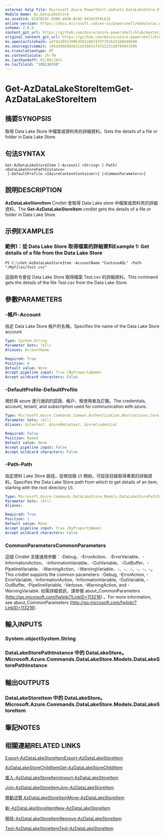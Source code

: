 ```yaml
---
external help file: Microsoft.Azure.PowerShell.Cmdlets.DataLakeStore.dll-Help.xml
Module Name: Az.DataLakeStore
ms.assetid: ECA70C6C-E0B0-445D-BCAD-041625FAC632
online version: https://docs.microsoft.com/en-us/powershell/module/az.datalakestore/get-azdatalakestoreitem
schema: 2.0.0
content_git_url: https://github.com/Azure/azure-powershell/blob/master/src/DataLakeStore/DataLakeStore/help/Get-AzDataLakeStoreItem.md
original_content_git_url: https://github.com/Azure/azure-powershell/blob/master/src/DataLakeStore/DataLakeStore/help/Get-AzDataLakeStoreItem.md
ms.openlocfilehash: ad741d955399b355534074737741b153d8d48690
ms.sourcegitcommit: c05d3d669b5631e526841f47b22513d78495350b
ms.translationtype: MT
ms.contentlocale: zh-TW
ms.lasthandoff: 02/09/2021
ms.locfileid: "100136350"
---
```

# <span data-ttu-id="a608b-101">Get-AzDataLakeStoreItem</span><span class="sxs-lookup"><span data-stu-id="a608b-101">Get-AzDataLakeStoreItem</span></span>

## <span data-ttu-id="a608b-102">摘要</span><span class="sxs-lookup"><span data-stu-id="a608b-102">SYNOPSIS</span></span>
<span data-ttu-id="a608b-103">取得 Data Lake Store 中檔案或資料夾的詳細資料。</span><span class="sxs-lookup"><span data-stu-id="a608b-103">Gets the details of a file or folder in Data Lake Store.</span></span>

## <span data-ttu-id="a608b-104">句法</span><span class="sxs-lookup"><span data-stu-id="a608b-104">SYNTAX</span></span>

```
Get-AzDataLakeStoreItem [-Account] <String> [-Path] <DataLakeStorePathInstance>
 [-DefaultProfile <IAzureContextContainer>] [<CommonParameters>]
```

## <span data-ttu-id="a608b-105">說明</span><span class="sxs-lookup"><span data-stu-id="a608b-105">DESCRIPTION</span></span>
<span data-ttu-id="a608b-106">**AzDataLakeStoreItem** Cmdlet 會取得 Data Lake store 中檔案或資料夾的詳細資料。</span><span class="sxs-lookup"><span data-stu-id="a608b-106">The **Get-AzDataLakeStoreItem** cmdlet gets the details of a file or folder in Data Lake Store.</span></span>

## <span data-ttu-id="a608b-107">示例</span><span class="sxs-lookup"><span data-stu-id="a608b-107">EXAMPLES</span></span>

### <span data-ttu-id="a608b-108">範例1：從 Data Lake Store 取得檔案的詳細資料</span><span class="sxs-lookup"><span data-stu-id="a608b-108">Example 1: Get details of a file from the Data Lake Store</span></span>
```
PS C:\>Get-AzDataLakeStoreItem -AccountName "ContosoADL" -Path "/MyFiles/Test.csv"
```

<span data-ttu-id="a608b-109">這個命令會從 Data Lake Store 取得檔案 Test.csv 的詳細資料。</span><span class="sxs-lookup"><span data-stu-id="a608b-109">This command gets the details of the file Test.csv from the Data Lake Store.</span></span>

## <span data-ttu-id="a608b-110">參數</span><span class="sxs-lookup"><span data-stu-id="a608b-110">PARAMETERS</span></span>

### <span data-ttu-id="a608b-111">-帳戶</span><span class="sxs-lookup"><span data-stu-id="a608b-111">-Account</span></span>
<span data-ttu-id="a608b-112">指定 Data Lake Store 帳戶的名稱。</span><span class="sxs-lookup"><span data-stu-id="a608b-112">Specifies the name of the Data Lake Store account.</span></span>

```yaml
Type: System.String
Parameter Sets: (All)
Aliases: AccountName

Required: True
Position: 0
Default value: None
Accept pipeline input: True (ByPropertyName)
Accept wildcard characters: False
```

### <span data-ttu-id="a608b-113">-DefaultProfile</span><span class="sxs-lookup"><span data-stu-id="a608b-113">-DefaultProfile</span></span>
<span data-ttu-id="a608b-114">用於與 azure 進行通訊的認證、帳戶、租使用者及訂閱。</span><span class="sxs-lookup"><span data-stu-id="a608b-114">The credentials, account, tenant, and subscription used for communication with azure.</span></span>

```yaml
Type: Microsoft.Azure.Commands.Common.Authentication.Abstractions.Core.IAzureContextContainer
Parameter Sets: (All)
Aliases: AzContext, AzureRmContext, AzureCredential

Required: False
Position: Named
Default value: None
Accept pipeline input: False
Accept wildcard characters: False
```

### <span data-ttu-id="a608b-115">-Path</span><span class="sxs-lookup"><span data-stu-id="a608b-115">-Path</span></span>
<span data-ttu-id="a608b-116">指定資料 Lake Store 路徑，從根目錄 (/) 開始，可從該目錄取得專案的詳細資料。</span><span class="sxs-lookup"><span data-stu-id="a608b-116">Specifies the Data Lake Store path from which to get details of an item, starting with the root directory (/).</span></span>

```yaml
Type: Microsoft.Azure.Commands.DataLakeStore.Models.DataLakeStorePathInstance
Parameter Sets: (All)
Aliases:

Required: True
Position: 1
Default value: None
Accept pipeline input: True (ByPropertyName)
Accept wildcard characters: False
```

### <span data-ttu-id="a608b-117">CommonParameters</span><span class="sxs-lookup"><span data-stu-id="a608b-117">CommonParameters</span></span>
<span data-ttu-id="a608b-118">這個 Cmdlet 支援通用參數：-Debug、-ErrorAction、-ErrorVariable、-InformationAction、-InformationVariable、-OutVariable、-OutBuffer、-PipelineVariable、-WarningAction、-WarningVariable、-、-、-、-、-、-。</span><span class="sxs-lookup"><span data-stu-id="a608b-118">This cmdlet supports the common parameters: -Debug, -ErrorAction, -ErrorVariable, -InformationAction, -InformationVariable, -OutVariable, -OutBuffer, -PipelineVariable, -Verbose, -WarningAction, and -WarningVariable.</span></span> <span data-ttu-id="a608b-119">如需詳細資訊，請參閱 about_CommonParameters (http://go.microsoft.com/fwlink/?LinkID=113216) 。</span><span class="sxs-lookup"><span data-stu-id="a608b-119">For more information, see about_CommonParameters (http://go.microsoft.com/fwlink/?LinkID=113216).</span></span>

## <span data-ttu-id="a608b-120">輸入</span><span class="sxs-lookup"><span data-stu-id="a608b-120">INPUTS</span></span>

### <span data-ttu-id="a608b-121">System.object</span><span class="sxs-lookup"><span data-stu-id="a608b-121">System.String</span></span>

### <span data-ttu-id="a608b-122">DataLakeStorePathInstance 中的 DataLakeStore。</span><span class="sxs-lookup"><span data-stu-id="a608b-122">Microsoft.Azure.Commands.DataLakeStore.Models.DataLakeStorePathInstance</span></span>

## <span data-ttu-id="a608b-123">輸出</span><span class="sxs-lookup"><span data-stu-id="a608b-123">OUTPUTS</span></span>

### <span data-ttu-id="a608b-124">DataLakeStoreItem 中的 DataLakeStore。</span><span class="sxs-lookup"><span data-stu-id="a608b-124">Microsoft.Azure.Commands.DataLakeStore.Models.DataLakeStoreItem</span></span>

## <span data-ttu-id="a608b-125">筆記</span><span class="sxs-lookup"><span data-stu-id="a608b-125">NOTES</span></span>

## <span data-ttu-id="a608b-126">相關連結</span><span class="sxs-lookup"><span data-stu-id="a608b-126">RELATED LINKS</span></span>

[<span data-ttu-id="a608b-127">Export-AzDataLakeStoreItem</span><span class="sxs-lookup"><span data-stu-id="a608b-127">Export-AzDataLakeStoreItem</span></span>](./Export-AzDataLakeStoreItem.md)

[<span data-ttu-id="a608b-128">AzDataLakeStoreChildItem</span><span class="sxs-lookup"><span data-stu-id="a608b-128">Get-AzDataLakeStoreChildItem</span></span>](./Get-AzDataLakeStoreChildItem.md)

[<span data-ttu-id="a608b-129">匯入-AzDataLakeStoreItem</span><span class="sxs-lookup"><span data-stu-id="a608b-129">Import-AzDataLakeStoreItem</span></span>](./Import-AzDataLakeStoreItem.md)

[<span data-ttu-id="a608b-130">Join-AzDataLakeStoreItem</span><span class="sxs-lookup"><span data-stu-id="a608b-130">Join-AzDataLakeStoreItem</span></span>](./Join-AzDataLakeStoreItem.md)

[<span data-ttu-id="a608b-131">移動流覽 AzDataLakeStoreItem</span><span class="sxs-lookup"><span data-stu-id="a608b-131">Move-AzDataLakeStoreItem</span></span>](./Move-AzDataLakeStoreItem.md)

[<span data-ttu-id="a608b-132">新-AzDataLakeStoreItem</span><span class="sxs-lookup"><span data-stu-id="a608b-132">New-AzDataLakeStoreItem</span></span>](./New-AzDataLakeStoreItem.md)

[<span data-ttu-id="a608b-133">移除-AzDataLakeStoreItem</span><span class="sxs-lookup"><span data-stu-id="a608b-133">Remove-AzDataLakeStoreItem</span></span>](./Remove-AzDataLakeStoreItem.md)

[<span data-ttu-id="a608b-134">Test-AzDataLakeStoreItem</span><span class="sxs-lookup"><span data-stu-id="a608b-134">Test-AzDataLakeStoreItem</span></span>](./Test-AzDataLakeStoreItem.md)



